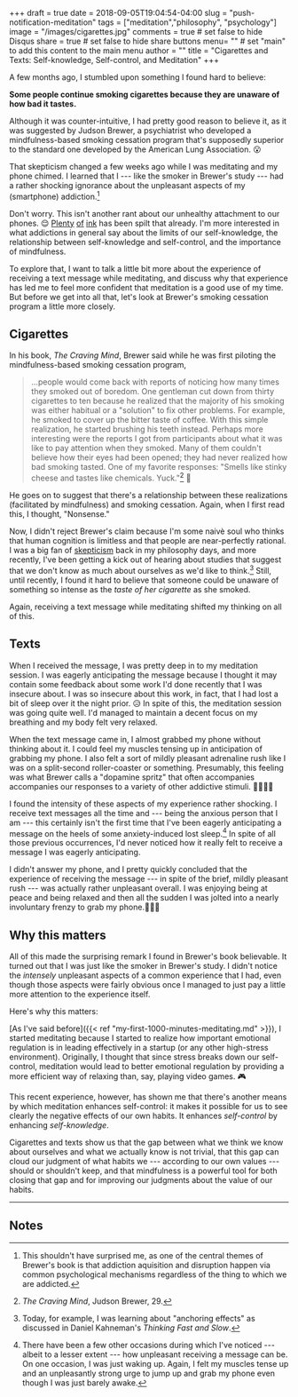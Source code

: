 +++
draft = true
date = 2018-09-05T19:04:54-04:00
slug = "push-notification-meditation"
tags = ["meditation","philosophy", "psychology"]
image = "/images/cigarettes.jpg"
comments = true	# set false to hide Disqus
share = true	# set false to hide share buttons
menu= ""		# set "main" to add this content to the main menu
author = ""
title = "Cigarettes and Texts: Self-knowledge, Self-control, and Meditation"
+++

A few months ago, I stumbled upon something I found hard to believe: 

**Some people continue smoking cigarettes because they are unaware of how bad it tastes.**

Although it was counter-intuitive, I had pretty good reason to believe it, as it was suggested by Judson Brewer, a psychiatrist who developed a mindfulness-based smoking cessation program that's supposedly superior to the standard one developed by the American Lung Association. 😮

That skepticism changed a few weeks ago while I was meditating and my phone chimed. I learned that I --- like the smoker in Brewer's study --- had a rather shocking ignorance about the unpleasant aspects of my (smartphone) addiction.[^1] 

Don't worry. This isn't another rant about our unhealthy attachment to our phones. 😌 [Plenty](https://wellbeing.google/) [of](https://www.nytimes.com/2011/10/01/opinion/you-love-your-iphone-literally.html) [ink](https://www.amazon.com/Craving-Mind-Cigarettes-Smartphones-Hooked/dp/0300223242) has been spilt that already. I'm more interested in what addictions in general say about the limits of our self-knowledge, the relationship between self-knowledge and self-control, and the importance of mindfulness. 

To explore that, I want to talk a little bit more about the experience of receiving a text message while meditating, and discuss why that experience has led me to feel more confident that meditation is a good use of my time. But before we get into all that, let's look at Brewer's smoking cessation program a little more closely.

## Cigarettes

In his book, _The Craving Mind_, Brewer said while he was first piloting the mindfulness-based smoking cessation program,

>...people would come back with reports of noticing how many times they smoked out of boredom. One gentleman cut down from thirty cigarettes to ten because he realized that the majority of his smoking was either habitual or a "solution" to fix other problems. For example, he smoked to cover up the bitter taste of coffee. With this simple realization, he started brushing his teeth instead. Perhaps more interesting were the reports I got from participants about what it was like to pay attention when they smoked. Many of them couldn't believe how their eyes had been opened; they had never realized how bad smoking tasted. One of my favorite responses: "Smells like stinky cheese and tastes like chemicals. Yuck."[^2] 🤢

He goes on to suggest that there's a relationship between these realizations (facilitated by mindfulness) and smoking cessation. Again, when I first read this, I thought, "Nonsense."

Now, I didn't reject Brewer's claim because I'm some naivè soul who thinks that human cognition is limitless and that people are near-perfectly rational. I was a big fan of [skepticism](https://plato.stanford.edu/entries/skepticism/#PhiSkeVsOrdInc) back in my philosophy days, and more recently, I've been getting a kick out of hearing about studies that suggest that we don't know as much about ourselves as we'd like to think.[^3] Still, until recently, I found it hard to believe that someone could be unaware of something so intense as the _taste of her cigarette_ as she smoked.

Again, receiving a text message while meditating shifted my thinking on all of this.

## Texts

When I received the message, I was pretty deep in to my meditation session. I was eagerly anticipating the message because I thought it may contain some feedback about some work I'd done recently that I was insecure about. I was so insecure about this work, in fact, that I had lost a bit of sleep over it the night prior. 😥 In spite of this, the meditation session was going quite well. I'd managed to maintain a decent focus on my breathing and my body felt very relaxed. 

When the text message came in, I almost grabbed my phone without thinking about it. I could feel my muscles tensing up in anticipation of grabbing my phone. I also felt a sort of mildly pleasant adrenaline rush like I was on a split-second roller-coaster or something. Presumably, this feeling was what Brewer calls a "dopamine spritz" that often accompanies accompanies our responses to a variety of other addictive stimuli. 💊💉🚬📱

I found the intensity of these aspects of my experience rather shocking. I receive text messages all the time and --- being the anxious person that I am --- this certainly isn't the first time that I've been eagerly anticipating a message on the heels of some anxiety-induced lost sleep.[^4] In spite of all those previous occurrences, I'd never noticed how it really felt to receive a message I was eagerly anticipating.

I didn't answer my phone, and I pretty quickly concluded that the experience of receiving the message --- in spite of the brief, mildly pleasant rush --- was actually rather unpleasant overall. I was enjoying being at peace and being relaxed and then all the sudden I was jolted into a nearly involuntary frenzy to grab my phone.📱🏃‍♂️

## Why this matters

All of this made the surprising remark I found in Brewer's book believable. It turned out that I was just like the smoker in Brewer's study. I didn't notice the _intensely_ unpleasant aspects of a common experience that I had, even though those aspects were fairly obvious once I managed to just pay a little more attention to the experience itself.

Here's why this matters:

[As I've said before]({{< ref "my-first-1000-minutes-meditating.md" >}}), I started meditating because I started to realize how important emotional regulation is in leading effectively in a startup (or any other high-stress environment). Originally, I thought that since stress breaks down our self-control, meditation would lead to better emotional regulation by providing a more efficient way of relaxing than, say, playing video games. 🎮

This recent experience, however, has shown me that there's another means by which meditation enhances self-control: it makes it possible for us to see clearly the negative effects of our own habits. It enhances _self-control_ by enhancing _self-knowledge_.

Cigarettes and texts show us that the gap between what we think we know about ourselves and what we actually know is not trivial, that this gap can cloud our judgment of what habits we --- according to our own values --- should or shouldn't keep, and that mindfulness is a powerful tool for both closing that gap and for improving our judgments about the value of our habits.

---

## Notes

[^1]: This shouldn't have surprised me, as one of the central themes of Brewer's book is that addiction aquisition and disruption happen via common psychological mechanisms regardless of the thing to which we are addicted.

[^2]: _The Craving Mind_, Judson Brewer, 29.

[^3]: Today, for example, I was learning about "anchoring effects" as discussed in Daniel Kahneman's _Thinking Fast and Slow_.

[^4]: There have been a few other occasions during which I've noticed --- albeit to a lesser extent --- how unpleasant receiving a message can be. On one occasion, I was just waking up. Again, I felt my muscles tense up and an unpleasantly strong urge to jump up and grab my phone even though I was just barely awake.